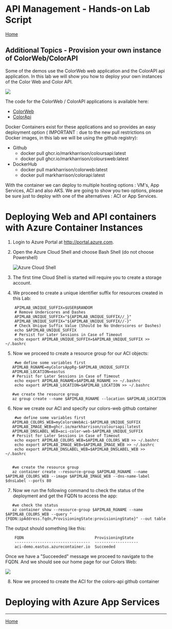 # API Management - Hands-on Lab Script

[Home](README.md)

## Additional Topics - Provision your own instance of ColorWeb/ColorAPI

Some of the demos use the ColorWeb web application and the ColorAPI api application. In this lab we will show you how to deploy your own instances of the Color Web and Color API.

![](Images/APIMColorWebUnlimited.png)

The code for the ColorWeb / ColorAPI applications is available here:

- [ColorWeb](https://github.com/markharrison/ColoursWeb)
- [ColorApi](https://github.com/markharrison/ColoursAPI)

Docker Containers exist for these applications and so provides an easy deployment option ( IMPORTANT : due to the new pull restrictions on Docker images, in this lab we will be using the github registry):

- Github
  - docker pull ghcr.io/markharrison/coloursapi:latest
  - docker pull ghcr.io/markharrison/coloursweb:latest
- DockerHub
  - docker pull markharrison/colorweb:latest
  - docker pull markharrison/colorapi:latest

With the container we can deploy to multiple hosting options : VM's, App Services, ACI and also AKS. We are going to show you two options, please be sure just to deploy with one of the alternatives : ACI or App Services.

# Deploying Web and API containers with Azure Container Instances

1. Login to Azure Portal at http://portal.azure.com.
2. Open the Azure Cloud Shell and choose Bash Shell (do not choose Powershell)

   ![Azure Cloud Shell](img-cloud-shell.png "Azure Cloud Shell")

3. The first time Cloud Shell is started will require you to create a storage account. 
4. We proceed to create a unique identifier suffix for resources created in this Lab:

```
    APIMLAB_UNIQUE_SUFFIX=$USER$RANDOM
    # Remove Underscores and Dashes
    APIMLAB_UNIQUE_SUFFIX="${APIMLAB_UNIQUE_SUFFIX//_}"
    APIMLAB_UNIQUE_SUFFIX="${APIMLAB_UNIQUE_SUFFIX//-}"
    # Check Unique Suffix Value (Should be No Underscores or Dashes)
    echo $APIMLAB_UNIQUE_SUFFIX
    # Persist for Later Sessions in Case of Timeout
    echo export APIMLAB_UNIQUE_SUFFIX=$APIMLAB_UNIQUE_SUFFIX >> ~/.bashrc

```

5. Now we proceed to create a resource group for our ACI objects:

```
    #we define some variables first
   APIMLAB_RGNAME=myColorsAppRg-$APIMLAB_UNIQUE_SUFFIX
   APIMLAB_LOCATION=eastus
   # Persist for Later Sessions in Case of Timeout
    echo export APIMLAB_RGNAME=$APIMLAB_RGNAME >> ~/.bashrc
    echo export APIMLAB_LOCATION=$APIMLAB_LOCATION >> ~/.bashrc

   #we create the resource group
   az group create --name $APIMLAB_RGNAME --location $APIMLAB_LOCATION
```

6.  Now we create our ACI and specify our colors-web github container
```
    #we define some variables first
   APIMLAB_COLORS_WEB=myColorsWebAci-$APIMLAB_UNIQUE_SUFFIX
   APIMLAB_IMAGE_WEB=ghcr.io/markharrison/coloursapi:latest
   APIMLAB_DNSLABEL_WEB=aci-color-web-$APIMLAB_UNIQUE_SUFFIX
   # Persist for Later Sessions in Case of Timeout
    echo export APIMLAB_COLORS_WEB=$APIMLAB_COLORS_WEB >> ~/.bashrc
    echo export APIMLAB_IMAGE_WEB=$APIMLAB_IMAGE_WEB >> ~/.bashrc
    echo export APIMLAB_DNSLABEL_WEB=$APIMLAB_DNSLABEL_WEB >> ~/.bashrc


   #we create the resource group
   az container create --resource-group $APIMLAB_RGNAME --name $APIMLAB_COLORS_WEB --image $APIMLAB_IMAGE_WEB --dns-name-label $dnsLabel --ports 80
```
7.   Now we run the following command to check the status of the deployment and get the FQDN to access the app:
```
   #we check the status
   az container show --resource-group $APIMLAB_RGNAME --name $APIMLAB_COLORS_WEB --query "{FQDN:ipAddress.fqdn,ProvisioningState:provisioningState}" --out table
```

The output should something like this:

```
    FQDN                               ProvisioningState
    ---------------------------------  -------------------
    aci-demo.eastus.azurecontainer.io  Succeeded
```

Once we have a "Succeeded" message we proceed to navigate to the FQDN. And we should see our home page for our Colors Web:

![](Images/APIMColorWebUnlimited.png)

8.  Now we proceed to create the ACI for the colors-api github container


# Deploying with Azure App Services

---
[Home](README.md)  
